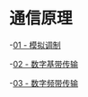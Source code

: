 # 通信原理

-[01 - 模拟调制](./note/lec4.md)

-[02 - 数字基带传输](./note/lec5.md)

-[03 - 数字频带传输](./note/lec6.md)